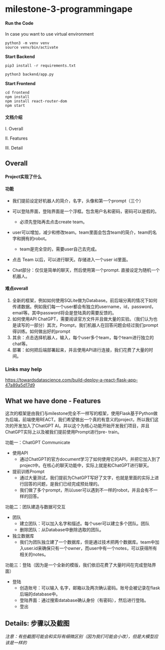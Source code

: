 # milestone-3-programmingape
#### Run the Code

In case you want to use virtual environment

``` shell
python3 -m venv venv
source venv/bin/activate
```

**Start Backend**

``` shell
pip3 install -r requirements.txt
```

```shell
python3 backend/app.py
```

**Start Frontend**

``` shell
cd frontend
npm install
npm install react-router-dom
npm start
```

#### 文档介绍

I. Overall

II. Features

III. Detail

## Overall

#### Project实现了什么



#### 功能

- 我们提前设定好机器人的简介，名字，头像和第一个prompt（三个）
- 可以登陆界面，登陆界面是一个浮框。包含用户名和密码，密码可以是假的。
  - 必须先登陆再去点击create team。

- user可以增加，减少和修改team。team里面会包含team的简介，team的名字和拥有的robot。
  - team是完全空的，需要user自己去完成。

- 点击 Team 以后，可以进行聊天。存储进入一个user id里面。

- Chat部分：仅仅是简单的聊天，然后使用第一个prompt. 直接设定为随机一个机器人。

#### 难点overall

1. 全新的框架，例如如何使用SQLite做为Database。前后端分离的情况下如何传递数据。例如我们每一个user都会有独立的username，id，password，email等。其中password将会是登陆真的需要反馈的。
2. 如何使用API ChatGPT，需要阅读官方文件并且做大量的实验。（我们认为也是读写的一部分）其次，Prompt，我们机器人在回答问题会经过我们prompt得训练。如何做出好的prompt
3. 其余：点击选择机器人，输入，每个user多个team，每个team进行独立的chat等。
4. 部署：如何把后端部署起来，并且使用API进行连接，我们花费了大量的时间。

### Links may help

https://towardsdatascience.com/build-deploy-a-react-flask-app-47a89a5d17d9

## What we have done - Features

这次的框架是由我们与milestone完全不一样写的框架，使用Flask基于Python做为后端，前端使用REACT。我们希望做出一个真的有意义的project，所以我们这次的开发加入了ChatGPT AI。并以这个为核心功能开始开发我们项目，并且ChatGPT实际上以及被我们提前使用Prompt进行pre- train。

功能一：ChatGPT Communicate

- 使用API
  - 通过ChatGPT的官方document学习了如何使用它的API，并把它加入到了project中。在核心的聊天功能中，实际上就是和ChatGPT进行聊天。
- 提前训练Prompt
  - 通过大量测试，我们提前为ChatGPT写好了文字，也就是里面的实际上进行回答的问题，是我们已经完成预处理的。
  - 我们做了多个prompt，所以user可以遇到不一样的robot，并且会有不一样的回答。

功能二：团队建造与数据可交互

- 团队
  - 建立团队：可以加入名字和描述。每个user可以建立多个团队。团队
  - 删除团队：从Database中删除选取的团队。
- 独立数据库
  - 我们为团队独立建了一个数据库，但是通过技术把两个数据库。team中加入user.id来确保只有一个owner，而user中有一个notes，可以获得所有相关的notes。

功能三：登陆（因为是一个全新的模版，我们依旧花费了大量时间在完成登陆界面）

- 登陆
  - 创造账号：可以输入 名字，邮箱以及两次确认密码。账号会被记录在flask后端的database中。
  - 登陆界面：通过搜索database确认身份（有密码），然后进行登陆。
  - 登出

## Details: 步骤以及截图

*注意：有些截图可能会和实际有细微区别（因为我们可能会小改），但是大模型应该是一样的*

